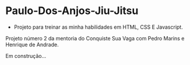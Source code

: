 # Paulo-Dos-Anjos-Jiu-Jitsu

* Projeto para treinar as minha habilidades em HTML, CSS E Javascript.

Projeto número 2 da mentoria do Conquiste Sua Vaga com Pedro Marins e Henrique de Andrade.

Em construção...
